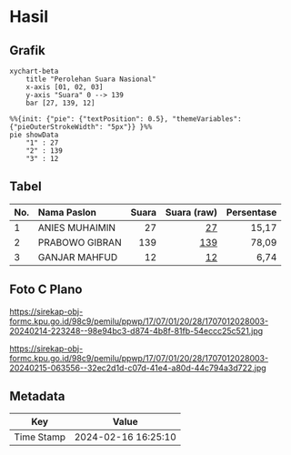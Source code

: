 # Hasil

## Grafik

```mermaid
xychart-beta
    title "Perolehan Suara Nasional"
    x-axis [01, 02, 03]
    y-axis "Suara" 0 --> 139
    bar [27, 139, 12]
```

```mermaid
%%{init: {"pie": {"textPosition": 0.5}, "themeVariables": {"pieOuterStrokeWidth": "5px"}} }%%
pie showData
    "1" : 27
    "2" : 139
    "3" : 12
```

## Tabel

| No. | Nama Paslon    | Suara | Suara (raw) | Persentase |
|:--- |:-------------- | -----:| -----------:| ----------:|
| 1   | ANIES MUHAIMIN | 27    | [27][p-1]   | 15,17      |
| 2   | PRABOWO GIBRAN | 139   | [139][p-2]  | 78,09      |
| 3   | GANJAR MAHFUD  | 12    | [12][p-3]   | 6,74       |


[p-1]: https://github.com/gigit-pemilu/pemilu-2024/blob/main/pilpres/hitung-suara/sub/17-bengkulu/sub/07-lebong/sub/01-lebong-utara/sub/2028-lokasari/sub/003-tps/sub/paslon-1.txt
[p-2]: https://github.com/gigit-pemilu/pemilu-2024/blob/main/pilpres/hitung-suara/sub/17-bengkulu/sub/07-lebong/sub/01-lebong-utara/sub/2028-lokasari/sub/003-tps/sub/paslon-2.txt
[p-3]: https://github.com/gigit-pemilu/pemilu-2024/blob/main/pilpres/hitung-suara/sub/17-bengkulu/sub/07-lebong/sub/01-lebong-utara/sub/2028-lokasari/sub/003-tps/sub/paslon-3.txt

## Foto C Plano

https://sirekap-obj-formc.kpu.go.id/98c9/pemilu/ppwp/17/07/01/20/28/1707012028003-20240214-223248--98e94bc3-d874-4b8f-81fb-54eccc25c521.jpg

https://sirekap-obj-formc.kpu.go.id/98c9/pemilu/ppwp/17/07/01/20/28/1707012028003-20240215-063556--32ec2d1d-c07d-41e4-a80d-44c794a3d722.jpg


## Metadata

| Key        | Value               |
| ---------- | ------------------- |
| Time Stamp | 2024-02-16 16:25:10 |



